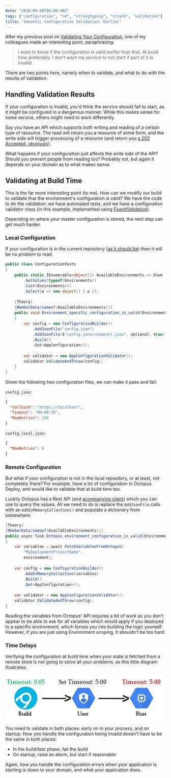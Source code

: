 ```yaml
---
date: "2018-09-08T00:00:00Z"
tags: ["configuration", "c#", "strongtyping", "stronk", "validation"]
title: 'Semantic Configuration Validation: Earlier'
---
```


After my previous post on [Validating Your Configuration](/2018/08/26/validate-configuration/), one of my colleagues made an interesting point, paraphrasing:

> I want to know if the configuration is valid earlier than that.  At build time preferably.  I don't want my service to not start if part of it is invalid.

There are two points here, namely when to validate, and what to do with the results of validation.

## Handling Validation Results

If your configuration is invalid, you'd think the service should fail to start, as it might be configured in a dangerous manner.  While this makes sense for some service, others might need to work differently.

Say you have an API which supports both writing and reading of a certain type of resource.  The read will return you a resource of some form, and the write side will trigger processing of a resource (and return you [a 202 Accepted, obviously](https://httpstatuses.com/202)).

What happens if your configuration just affects the write side of the API? Should you prevent people from reading too?  Probably not, but again it depends on your domain as to what makes sense.

## Validating at Build Time

This is the far more interesting point (to me).  How can we modify our build to validate that the environment's configuration is valid?  We have the code to do the validation: we have automated tests, and we have a configuration validator class (in this example, implemented using [FluentValidation](https://github.com/JeremySkinner/FluentValidation)).

Depending on where your master configuration is stored, the next step can get much harder.

### Local Configuration

If your configuration is in the current repository ([as it should be](/2018/08/07/managing-consul-appsettings/)) then it will be no problem to read.

```csharp
public class ConfigurationTests
{
    public static IEnumerable<object[]> AvailableEnvironments => Enum
        .GetValues(typeof(Environments))
        .Cast<Environments>()
        .Select(e => new object[] { e });

    [Theory]
    [MemberData(nameof(AvailableEnvironments))]
    public void Environment_specific_configuration_is_valid(Environments environment)
    {
        var config = new ConfigurationBuilder()
            .AddJsonFile("config.json")
            .AddJsonFile($"config.{environment}.json", optional: true)
            .Build()
            .Get<AppConfiguration>();

        var validator = new AppConfigurationValidator();
        validator.ValidateAndThrow(config);
    }
}
```

Given the following two configuration files, we can make it pass and fail:

`config.json:`
```json
{
  "Callback": "https://localhost",
  "Timeout": "00:00:30",
  "MaxRetries": 100
}
```

`config.local.json:`
```json
{
  "MaxRetries": 0
}
```

### Remote Configuration

But what if your configuration is not in the local repository, or at least, not completely there?  For example, have a lot of configuration in Octopus Deploy, and would like to validate that at build time too.

Luckily Octopus has a Rest API (and [acompanying client](https://www.nuget.org/packages/Octopus.Client/))  which you can use to query the values.  All we need to do is replace the `AddJsonFile` calls with an `AddInMemoryCollection()` and populate a dictionary from somewhere:

```csharp
[Theory]
[MemberData(nameof(AvailableEnvironments))]
public async Task Octopus_environment_configuration_is_valid(Environments environment)
{
    var variables = await FetchVariablesFromOctopus(
        "MyDeploymentProjectName",
        environment);

    var config = new ConfigurationBuilder()
        .AddInMemoryCollection(variables)
        .Build()
        .Get<AppConfiguration>();

    var validator = new AppConfigurationValidator();
    validator.ValidateAndThrow(config);
}
```

Reading the variables from Octopus' API requires a bit of work as you don't appear to be able to ask for all variables which would apply if you deployed to a specific environment, which forces you into building the logic yourself.  However, if you are just using Environment scoping, it shouldn't be too hard.

### Time Delays

Verifying the configuration at build time when your state is fetched from a remote store is not going to solve all your problems, as this little diagram illustrates:

![test pass, a user changes value, deployment happens, startup fails](/images/versioning-time.png)

You need to validate in both places: early on in your process, and on startup.  How you handle the configuration being invalid doesn't have to be the same in both places:

* In the build/test phase, fail the build
* On startup, raise an alarm, but start if reasonable

Again, how you handle the configuration errors when your application is starting is down to your domain, and what your application does.